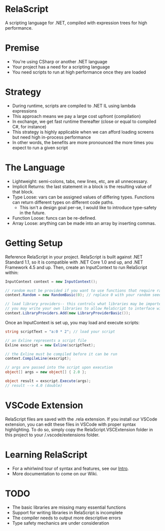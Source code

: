 # RelaScript
A scripting language for .NET, compiled with expression trees for high performance.

# Premise
- You're using CSharp or another .NET language
- Your project has a need for a scripting language
- You need scripts to run at high performance once they are loaded

# Strategy
- During runtime, scripts are compiled to .NET IL using lambda expressions
- This approach means we pay a large cost upfront (compilation) 
- In exchange, we get fast runtime thereafter (close or equal to compiled C#, for instance)
- This strategy is highly applicable when we can afford loading screens but need high in-process performance
- In other words, the benefits are more pronounced the more times you expect to run a given script

# The Language
- Lightweight: semi-colons, tabs, new lines, etc, are all unnecessary.
- Implicit Returns: the last statement in a block is the resulting value of that block.
- Type Loose: vars can be assigned values of differing types. Functions can return different types on different code paths.
  - This isn't a design goal per-se, I would like to introduce type-safety in the future.
- Function Loose: funcs can be re-defined.
- Array Loose: anything can be made into an array by inserting commas.

# Getting Setup
Reference RelaScript in your project. RelaScript is built against .NET Standard 1.1, so it is compatible with .NET Core 1.0 and up, and .NET Framework 4.5 and up. Then, create an InputContext to run RelaScript within:
```csharp
InputContext context = new InputContext();

// random must be provided if you want to use functions that require random numbers
context.Random = new RandomBasic(0); // replace 0 with your random seed

// load library providers-- this controls what libraries may be imported into scripts
// you may write your own libraries to allow RelaScript to interface with your project
context.LibraryProviders.Add(new LibraryProviderBasic());
```
Once an InputContext is set up, you may load and execute scripts:
```csharp
string scriptText = "a:0 * 2"; // load your script

// an Exline represents a script file
Exline exscript = new Exline(scriptText);

// the Exline must be compiled before it can be run
context.CompileLine(exscript);

// args are passed into the script upon execution
object[] args = new object[] { 2.0 };

object result = exscript.Execute(args);
// result --> 4.0 (double)
```

# VSCode Extension
RelaScript files are saved with the .rela extension. If you install our VSCode extension, you can edit these files in VSCode with proper syntax highlighting. To do so, simply copy the RelaScript.VSCExtension folder in this project to your <user>/.vscode/extensions folder.
  
# Learning RelaScript
- For a whirlwind tour of syntax and features, see our [Intro](https://github.com/n0n4/RelaScript/wiki/Intro).
- More documentation to come on our Wiki.
  
# TODO
- The basic libraries are missing many essential functions
- Support for writing libraries in RelaScript is incomplete
- The compiler needs to output more descriptive errors
- Type safety mechanics are under consideration
